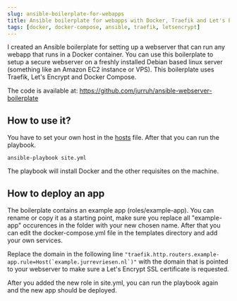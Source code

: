```yaml
---
slug: ansible-boilerplate-for-webapps
title: Ansible boilerplate for webapps with Docker, Traefik and Let's Encrypt
tags: [docker, docker-compose, ansible, traefik, letsencrypt]
---
```


I created an Ansible boilerplate for setting up a webserver that can run any webapp that runs in a Docker container. You can use this boilerplate to setup a secure webserver on a freshly installed Debian based linux server (something like an Amazon EC2 instance or VPS). This boilerplate uses Traefik, Let's Encrypt and Docker Compose. 

The code is available at: https://github.com/jurruh/ansible-webserver-boilerplate

## How to use it?
You have to set your own host in the [hosts](https://docs.ansible.com/ansible/latest/user_guide/intro_inventory.html) file. After that you can run the playbook.

```
ansible-playbook site.yml
``` 

The playbook will install Docker and the other requisites on the machine.

## How to deploy an app
The boilerplate contains an example app (roles/example-app). You can rename or copy it as a starting point, make sure you replace all "example-app" occurences in the folder with your new chosen name. After that you can edit the docker-compose.yml file in the templates directory and add your own services.

Replace the domain in the following line ``"traefik.http.routers.example-app.rule=Host(`example.jurrevriesen.nl`)"`` with the domain that is pointed to your webserver to make sure a Let's Encrypt SSL certificate is requested.

After you added the new role in site.yml, you can run the playbook again and the new app should be deployed.